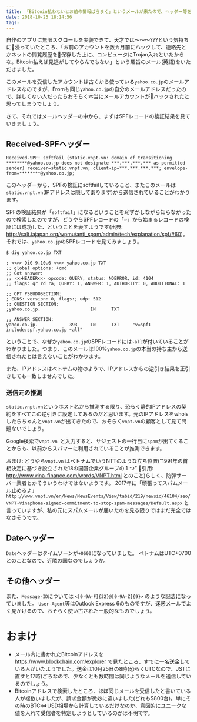 ```yaml
---
title: 「Bitcoin払わないとお前の情報ばらまく」というメールが来たので、ヘッダー等を見てみる
date: 2018-10-25 18:14:56
tags: 
---
```


自作のアプリに無限スクロールを実装できて、天才では〜〜〜???という気持ちに浸っていたところ、「お前のアカウントを数カ月前にハックして、連絡先とかネットの閲覧履歴を保存した上に、コンピュータにTrojan入れといたからな。Bitcoin払えば見逃がしてやらんでもない」という趣旨のメール(英語)をいただきました。

このメールを受信したアカウントは古くから使っている`yahoo.co.jp`のメールアドレスなのですが、Fromも同じ`yahoo.co.jp`の自分のメールアドレスだったので、詳しくない人だったらおそらく本当にメールアカウントがハックされたと思ってしまうでしょう。

さて、それではメールヘッダーの中から、まずはSPFレコードの検証結果を見ていきましょう。

<!-- more -->

## Received-SPFヘッダー

```plain
Received-SPF: softfail (static.vnpt.vn: domain of transitioning ********@yahoo.co.jp does not designate ***.***.***.*** as permitted sender) receiver=static.vnpt.vn; client-ip=***.***.***.***; envelope-from=********@yahoo.co.jp;
```

このヘッダーから、SPFの検証にsoftfailしていること、またこのメールは`static.vnpt.vn`(IPアドレスは隠してあります)から送信されていることがわかります。

SPFの検証結果が「`softfail`」になるということを恥ずかしながら知らなかったので検索したのですが、どうやらSPFレコードの「~」から始まるレコードの検証には成功した、ということを表すようです(出典: <http://salt.iajapan.org/wpmu/anti_spam/admin/tech/explanation/spf/#60>)。
それでは、`yahoo.co.jp`のSPFレコードを見てみましょう。

```plain
$ dig yahoo.co.jp TXT

; <<>> DiG 9.10.6 <<>> yahoo.co.jp TXT
;; global options: +cmd
;; Got answer:
;; ->>HEADER<<- opcode: QUERY, status: NOERROR, id: 4104
;; flags: qr rd ra; QUERY: 1, ANSWER: 1, AUTHORITY: 0, ADDITIONAL: 1

;; OPT PSEUDOSECTION:
; EDNS: version: 0, flags:; udp: 512
;; QUESTION SECTION:
;yahoo.co.jp.                   IN      TXT

;; ANSWER SECTION:
yahoo.co.jp.            393     IN      TXT     "v=spf1 include:spf.yahoo.co.jp ~all"
```

ということで、なぜか`yahoo.co.jp`のSPFレコードには`~all`が付いていることがわかりました。つまり、このメールは100%`yahoo.co.jp`の本当の持ち主から送信されたとは言えないことがわかります。

また、IPアドレスはベトナムの物のようで、IPアドレスからの逆引き結果を正引きしても一致しませんでした。

### 送信元の推測

`static.vnpt.vn`というホスト名から推測する限り、恐らく静的IPアドレスの契約をすべてこの逆引きに設定してあるのだと思います。元のIPアドレスをwhoisしたらちゃんと`vnpt.vn`が出てきたので、おそらく`vnpt.vn`の顧客として見て問題ないでしょう。


Google検索で`vnpt.vn `と入力すると、サジェストの一行目に`spam`が出てくることからも、以前からスパマーに利用されていることが推測できます。

おまけ: どうやら`vnpt.vn` はベトナムでいうNTTのような立ち位置(<q>1991年の首相決定に基づき設立された18の国営企業グループの１つ</q> 引用: <http://www.vina-finance.com/words/VNPT.html> とのこと)らしく、防弾サーバー業者とかそういうわけではないようです。
2017年に「頑張ってスパムメール止めるよ」 `http://www.vnpt.vn/en/News/NewsEvents/View/tabid/219/newsid/46104/seo/VNPT-Vinaphone-signed-commitment-to-stop-spam-messages/Default.aspx` と言っていますが、私の元にスパムメールが届いたのを見る限りではまだ完全ではなさそうです。

## Dateヘッダー

`Date`ヘッダーはタイムゾーンが`+0600`になっていました。
ベトナムはUTC+0700とのことなので、近隣の国なのでしょうか。

## その他ヘッダー

また、`Message-ID`については `<[0-9A-F]{32}@[0-9A-Z]{9}>` のような記法になっていました。
`User-Agent`等はOutlook Express 6のものですが、迷惑メールでよく見かけるので、おそらく使い古された一般的なものでしょう。

# おまけ

- メール内に書かれたBitcoinアドレスを <https://www.blockchain.com/explorer> で見たところ、すでに一名送金している人がいたようでした。送金は10月25日の8時(恐らくUTCなので、JSTに直すと17時)ごろなので、少なくとも数時間は同じようなメールを送信しているのでしょう。
- Bitcoinアドレスで検索したところ、ほぼ同じメールを受信したと書いている人が複数いましたが、請求金額が微妙に違いました(どれも$800台)。単にその時のBTC⇔USD相場から計算しているだけなのか、意図的にユニークな値を入れて受信者を特定しようとしているのかは不明です。